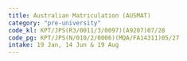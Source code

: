 ```yaml
---
title: Australian Matriculation (AUSMAT)
category: "pre-university"
code_kl: KPT/JPS(R3/0011/3/0097)(A9207)07/28
code_pg: KPT/JPS(N/010/2/0006)(MQA/FA14311)05/27
intake: 19 Jan, 14 Jun & 19 Aug
---
```

